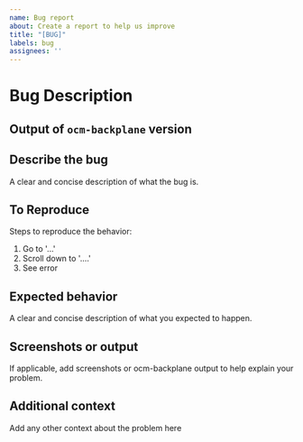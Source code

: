 ```yaml
---
name: Bug report
about: Create a report to help us improve
title: "[BUG]"
labels: bug
assignees: ''
---
```


# Bug Description

## **Output of `ocm-backplane` version**

## **Describe the bug**

A clear and concise description of what the bug is.

## **To Reproduce**

Steps to reproduce the behavior:

1. Go to '...'
1. Scroll down to '....'
1. See error

## **Expected behavior**

A clear and concise description of what you expected to happen.

## **Screenshots or output**

If applicable, add screenshots or ocm-backplane output to help explain your problem.

## **Additional context**

Add any other context about the problem here